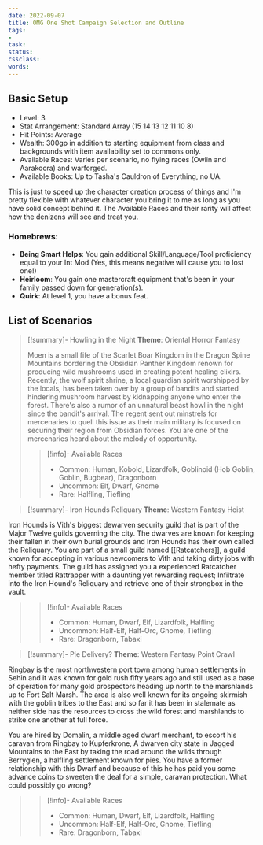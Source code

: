 ```yaml
---
date: 2022-09-07
title: OMG One Shot Campaign Selection and Outline
tags:
- 
task:
status:
cssclass:
words:
---
```

## Basic Setup
- Level: 3
- Stat Arrangement: Standard Array (15 14 13 12 11 10 8)
- Hit Points: Average
- Wealth: 300gp in addition to starting equipment from class and backgrounds with item availability set to commons only.
- Available Races: Varies per scenario, no flying races (Owlin and Aarakocra) and warforged.
- Available Books: Up to Tasha's Cauldron of Everything, no UA.

This is just to speed up the character creation process of things and I'm pretty flexible with whatever character you bring it to me as long as you have solid concept behind it. The Available Races and their rarity will affect how the denizens will see and treat you. 
### Homebrews: 
- **Being Smart Helps**: You gain additional Skill/Language/Tool proficiency equal to your Int Mod (Yes, this means negative will cause you to lost one!)
- **Heirloom**: You gain one mastercraft equipment that's been in your family passed down for generation(s).
- **Quirk**: At level 1, you have a bonus feat. 
## List of Scenarios
> [!summary]- Howling in the Night 
**Theme**: Oriental Horror Fantasy
>
>Moen is a small fife of the Scarlet Boar Kingdom in the Dragon Spine Mountains bordering the Obsidian Panther Kingdom renown for producing wild mushrooms used in creating  potent healing elixirs. Recently, the wolf spirit shrine, a local guardian spirit worshipped by the locals, has been taken over by a group of bandits and started hindering mushroom harvest by kidnapping anyone who enter the forest. There's also a rumor of an unnatural beast howl in the night since the bandit's arrival. The regent sent out minstrels for mercenaries to quell this issue as their main military is focused on securing their region from Obsidian forces. You are one of the mercenaries heard about the melody of opportunity.
>> [!info]- Available Races
>>- Common: Human, Kobold, Lizardfolk, Goblinoid (Hob Goblin, Goblin, Bugbear), Dragonborn
>>- Uncommon: Elf, Dwarf, Gnome
>>- Rare: Halfling, Tiefling

> [!summary]- Iron Hounds Reliquary 
**Theme**: Western Fantasy Heist 
>
Iron Hounds is Vith's biggest dewarven security guild that is part of the Major Twelve guilds governing the city. The dwarves are known for keeping their fallen in their own burial grounds and Iron Hounds has their own called the Reliquary. You are part of a small guild named [[Ratcatchers]], a guild known for accepting in various newcomers to Vith and taking dirty jobs with hefty payments. The guild has assigned you a experienced Ratcatcher member titled Rattrapper with a daunting yet rewarding request; Infiltrate into the Iron Hound's Reliquary and retrieve one of their strongbox in the vault. 
>
>> [!info]- Available Races
>> - Common: Human, Dwarf, Elf, Lizardfolk, Halfling
>> - Uncommon: Half-Elf, Half-Orc, Gnome, Tiefling
>> - Rare: Dragonborn, Tabaxi

> [!summary]- Pie Delivery?
**Theme**: Western Fantasy Point Crawl
>
Ringbay is the most northwestern port town among human settlements in Sehin and it was known for gold rush fifty years ago and still used as a base of operation for many gold prospectors heading up north to the marshlands up to Fort Salt Marsh. The area is also well known for its ongoing skirmish with the goblin tribes to the East and so far it has been in stalemate as neither side has the resources to cross the wild forest and marshlands to strike one another at full force.
>
You are hired by Domalin, a middle aged dwarf merchant, to escort his caravan from Ringbay to Kupferkrone, A dwarven city state in Jagged Mountains to the East by taking the road around the wilds through Berryglen, a halfling settlement known for pies. You have a former relationship with this Dwarf and because of this he has paid you some advance coins to sweeten the deal for a simple, caravan protection. What could possibly go wrong?
>
>>[!info]- Available Races
>>- Common: Human, Dwarf, Elf, Lizardfolk, Halfling
>>- Uncommon: Half-Elf, Half-Orc, Gnome, Tiefling
>>- Rare: Dragonborn, Tabaxi
